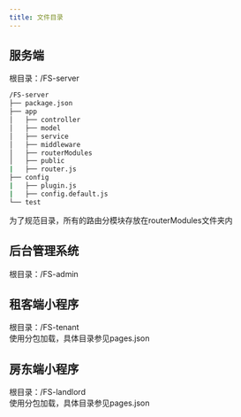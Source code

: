 ```yaml
---
title: 文件目录
---
```

## 服务端
根目录：/FS-server

```bash
/FS-server
├── package.json
├── app
│   ├── controller
│   ├── model
│   ├── service
│   ├── middleware
│   ├── routerModules
│   ├── public
|   ├── router.js
├── config
|   ├── plugin.js
|   ├── config.default.js
└── test
```

为了规范目录，所有的路由分模块存放在routerModules文件夹内

## 后台管理系统
根目录：/FS-admin

## 租客端小程序
根目录：/FS-tenant  
使用分包加载，具体目录参见pages.json

## 房东端小程序
根目录：/FS-landlord  
使用分包加载，具体目录参见pages.json
